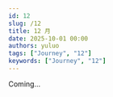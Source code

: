 ```yaml
---
id: 12
slug: /12
title: 12 月
date: 2025-10-01 00:00
authors: yuluo
tags: ["Journey", "12"]
keywords: ["Journey", "12"]
---
```


<!-- truncate -->

Coming...
